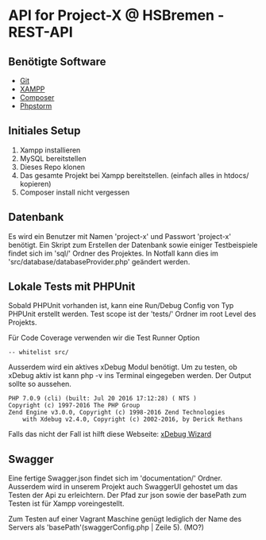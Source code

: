 # API for Project-X @ HSBremen - REST-API

## Benötigte Software
- [Git](https://git-scm.com/)
- [XAMPP](https://www.apachefriends.org)
- [Composer](https://getcomposer.org/)
- [Phpstorm](https://www.jetbrains.com/phpstorm/)

## Initiales Setup
1. Xampp installieren
2. MySQL bereitstellen
3. Dieses Repo klonen
4. Das gesamte Projekt bei Xampp bereitstellen. (einfach alles in htdocs/ kopieren)
5. Composer install nicht vergessen

## Datenbank
Es wird ein Benutzer mit Namen 'project-x' und Passwort 'project-x' benötigt.
Ein Skript zum Erstellen der Datenbank sowie einiger Testbeispiele findet sich im 'sql/' Ordner des Projektes.
In Notfall kann dies im 'src/database/databaseProvider.php' geändert werden.

## Lokale Tests mit PHPUnit
Sobald PHPUnit vorhanden ist, kann eine Run/Debug Config von Typ PHPUnit erstellt werden.
Test scope ist der 'tests/' Ordner im root Level des Projekts.

Für Code Coverage verwenden wir die Test Runner Option
```
-- whitelist src/
```
Ausserdem wird ein aktives xDebug Modul benötigt.
Um zu testen, ob xDebug aktiv ist kann php -v ins Terminal eingegeben werden.
Der Output sollte so aussehen.
```
PHP 7.0.9 (cli) (built: Jul 20 2016 17:12:28) ( NTS )
Copyright (c) 1997-2016 The PHP Group
Zend Engine v3.0.0, Copyright (c) 1998-2016 Zend Technologies
    with Xdebug v2.4.0, Copyright (c) 2002-2016, by Derick Rethans

```
Falls das nicht der Fall ist hilft diese Webseite:
[xDebug Wizard](https://xdebug.org/wizard.php)

## Swagger
Eine fertige Swagger.json findet sich im 'documentation/' Ordner.
Ausserdem wird in unserem Projekt auch SwaggerUI gehostet um das Testen der Api zu erleichtern.
Der Pfad zur json sowie der basePath zum Testen ist für Xampp voreingestellt.

Zum Testen auf einer Vagrant Maschine genügt lediglich der Name des Servers als 'basePath'(swaggerConfig.php | Zeile 5). (MO?)

